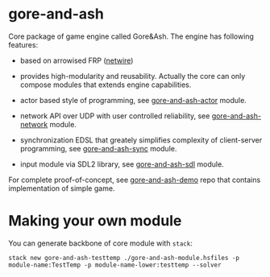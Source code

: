 gore-and-ash
============

Core package of game engine called Gore&Ash. The engine has following features:

- based on arrowised FRP ([netwire](https://wiki.haskell.org/Netwire))

- provides high-modularity and reusability. Actually the core can only compose modules that extends engine capabilities.

- actor based style of programming, see [gore-and-ash-actor](https://github.com/Teaspot-Studio/gore-and-ash-actor) module.

- network API over UDP with user controlled reliability, see [gore-and-ash-network](https://github.com/Teaspot-Studio/gore-and-ash-network) module.

- synchronization EDSL that greately simplifies complexity of client-server programming, see [gore-and-ash-sync](https://github.com/Teaspot-Studio/gore-and-ash-sync) module.

- input module via SDL2 library, see [gore-and-ash-sdl](https://github.com/Teaspot-Studio/gore-and-ash-sdl) module.

For complete proof-of-concept, see [gore-and-ash-demo](https://github.com/Teaspot-Studio/gore-and-ash-demo) repo that contains implementation of simple game.

Making your own module
======================

You can generate backbone of core module with `stack`:

```
stack new gore-and-ash-testtemp ./gore-and-ash-module.hsfiles -p module-name:TestTemp -p module-name-lower:testtemp --solver
```